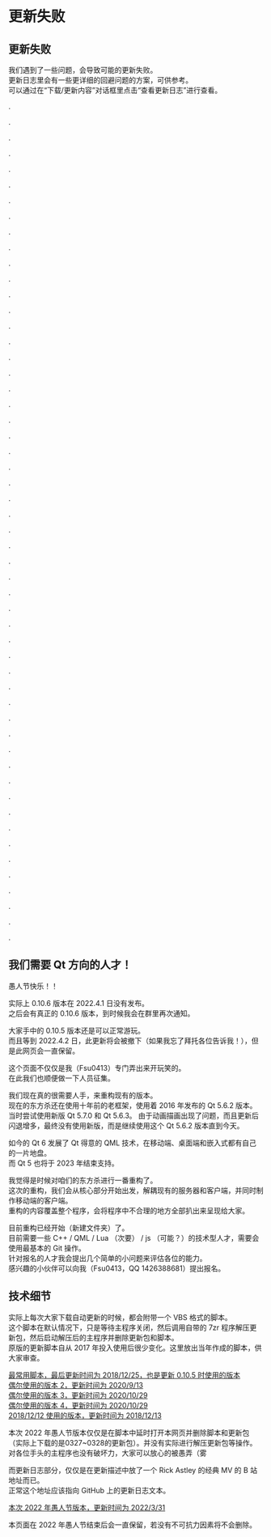 # 更新失败

## 更新失败

我们遇到了一些问题，会导致可能的更新失败。  
更新日志里会有一些更详细的回避问题的方案，可供参考。  
可以通过在“下载/更新内容”对话框里点击“查看更新日志”进行查看。

.

.

.

.

.

.

.

.

.

.

.

.

.

.

.

.

.

.

.

.

.

.

.

.

.

.

.

.

.

.

.

.

.

.

.

.

.

.

.

.

.

.

.

.

.

.

.

.

.

.

.

.

.

.

## 我们需要 Qt 方向的人才！

愚人节快乐！！

实际上 0.10.6 版本在 2022.4.1 日没有发布。  
之后会有真正的 0.10.6 版本，到时候我会在群里再次通知。

大家手中的 0.10.5 版本还是可以正常游玩。  
而且等到 2022.4.2 日，此更新将会被撤下（如果我忘了拜托各位告诉我！），但是此网页会一直保留。

这个页面不仅仅是我（Fsu0413）专门弄出来开玩笑的。  
在此我们也顺便做一下人员征集。

我们现在真的很需要人手，来重构现有的版本。  
现在的东方杀还在使用十年前的老框架，使用着 2016 年发布的 Qt 5.6.2 版本。  
当时尝试使用新版 Qt 5.7.0 和 Qt 5.6.3。
由于动画描画出现了问题，而且更新后闪退增多，最终没有使用新版，而是继续使用这个 Qt 5.6.2 版本直到今天。

如今的 Qt 6 发展了 Qt 得意的 QML 技术，在移动端、桌面端和嵌入式都有自己的一片地盘。  
而 Qt 5 也将于 2023 年结束支持。

我觉得是时候对咱们的东方杀进行一番重构了。  
这次的重构，我们会从核心部分开始出发，解耦现有的服务器和客户端，并同时制作移动端的客户端。  
重构的内容覆盖整个程序，会将程序中不合理的地方全部扒出来呈现给大家。

目前重构已经开始（新建文件夹）了。  
目前需要一些 C++ / QML / Lua （次要） / js （可能？）的技术型人才，需要会使用最基本的 Git 操作。  
针对报名的人才我会提出几个简单的小问题来评估各位的能力。  
感兴趣的小伙伴可以向我（Fsu0413，QQ 1426388681）提出报名。

## 技术细节

实际上每次大家下载自动更新的时候，都会附带一个 VBS 格式的脚本。  
这个脚本在默认情况下，只是等待主程序关闭，然后调用自带的 7zr 程序解压更新包，然后启动解压后的主程序并删除更新包和脚本。  
原版的更新脚本自从 2017 年投入使用后很少变化。这里放出当年作成的脚本，供大家审查。

[最常用脚本，最后更新时间为 2018/12/25，也是更新 0.10.5 时使用的版本](https://touhousatsu-1251389155.cos.ap-shanghai.myqcloud.com/20170603/1.vbs)  
[偶尔使用的版本 2，更新时间为 2020/9/13](https://touhousatsu-1251389155.cos.ap-shanghai.myqcloud.com/20170603/2.vbs)  
[偶尔使用的版本 3，更新时间为 2020/10/29](https://touhousatsu-1251389155.cos.ap-shanghai.myqcloud.com/20170603/3.vbs)  
[偶尔使用的版本 4，更新时间为 2020/10/29](https://touhousatsu-1251389155.cos.ap-shanghai.myqcloud.com/20170603/4.vbs)  
[2018/12/12 使用的版本，更新时间为 2018/12/13](https://touhousatsu-1251389155.cos.ap-shanghai.myqcloud.com/20181212/1.vbs)

本次 2022 年愚人节版本仅仅是在脚本中延时打开本网页并删除脚本和更新包（实际上下载的是0327~0328的更新包）。并没有实际进行解压更新包等操作。  
对各位手头的主程序也没有破坏力，大家可以放心的被愚弄（雾

而更新日志部分，仅仅是在更新描述中放了一个 Rick Astley 的经典 MV 的 B 站地址而已。  
正常这个地址应该指向 GitHub 上的更新日志文本。

[本次 2022 年愚人节版本，更新时间为 2022/3/31](https://touhousatsu-1251389155.cos.ap-shanghai.myqcloud.com/10402202/1.vbs)

本页面在 2022 年愚人节结束后会一直保留，若没有不可抗力因素将不会删除。
